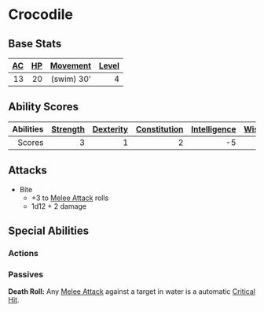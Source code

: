 # Crocodile

## Base Stats

| [AC](../../../Player%20Characters/Derived%20Statistics/Armor%20Class.md) | [HP](../../../Player%20Characters/Derived%20Statistics/Health%20Points.md) | [Movement](../../../Game%20Procedures/Movement.md) | [Level](../../../Player%20Characters/Derived%20Statistics/Level.md) |
| -----------------------------------------------------------------------: | -------------------------------------------------------------------------: | -------------------------------------------------: | ------------------------------------------------------------------: |
|                                                                       13 |                                                                         20 |                                         (swim) 30' |                                                                   4 |

## Ability Scores

| Abilities | [Strength](../../../Player%20Characters/Chosen%20Statistics/Strength.md) | [Dexterity](../../../Player%20Characters/Chosen%20Statistics/Dexterity.md) | [Constitution](../../../Player%20Characters/Chosen%20Statistics/Constitution.md) | [Intelligence](../../../Player%20Characters/Chosen%20Statistics/Intelligence.md) | [Wisdom](../../../Player%20Characters/Chosen%20Statistics/Wisdom.md)<br> | [Charisma](../../../Player%20Characters/Chosen%20Statistics/Charisma.md)<br> |
| --------: | -----------------------------------------------------------------------: | -------------------------------------------------------------------------: | -------------------------------------------------------------------------------: | -------------------------------------------------------------------------------: | -----------------------------------------------------------------------: | ---------------------------------------------------------------------------: |
|    Scores |                                                                        3 |                                                                          1 |                                                                                2 |                                                                               -5 |                                                                        2 |                                                                           -2 |

## Attacks

- Bite
	- +3 to [Melee Attack](../../../Game%20Procedures/Melee%20Attack.md) rolls
	- 1d12 + 2 damage

## Special Abilities

### Actions

### Passives

**Death Roll:** Any [Melee Attack](../../../Game%20Procedures/Melee%20Attack.md) against a target in water is a automatic [Critical Hit](../../../Game%20Procedures/Dice%20Rolls/Critical%20Hit.md).
